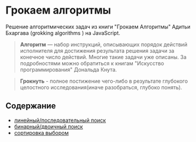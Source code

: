 # Грокаем алгоритмы
Решение алгоритмических задач из книги "Грокаем Алгоритмы" Адитьи Бхаргава (grokking algorithms
) на JavaScript.
> **Алгоритм** — набор инструкций, описывающих порядок действий исполнителя для достижения результата решения задачи за конечное число действий. Многие такие задачи уже описаны. За подробностями можно обратиться к книгам "Искусство программирования" Дональда Кнута.

> **Грокнуть** - полное постижение чего-либо в результате глубокого целостного исследования(иначе разобраться, глубоко понять).

## Содержание
- [линейный/последовательный поиск](https://github.com/ArtMan-8/grokking-algorithms/tree/master/linear-search)
- [бинарный/двоичный поиск](https://github.com/ArtMan-8/grokking-algorithms/tree/master/binary-search)
- [сортировка выбором](https://github.com/ArtMan-8/grokking-algorithms/tree/master/selection-search)
